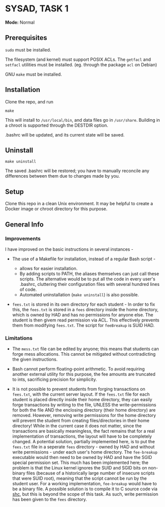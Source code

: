 # SYSAD, TASK 1

**Mode:** Normal

## Prerequisites

`sudo` must be installed.

The filesystem (and kernel) must support POSIX ACLs. The `getfacl` and `setfacl` utilities must be installed. (eg. through the package `acl` on Debian)

GNU `make` must be installed.

## Installation

Clone the repo, and run
```
make
```
This will install to `/usr/local/bin`, and data files go in `/usr/share`. Building in a chroot is supported through the DESTDIR option.

.bashrc will be updated, and its current state will be saved.

## Uninstall

```
make uninstall
```

The saved .bashrc will be restored; you have to manually reconcile any differences between them due to changes made by you.

## Setup

Clone this repo in a clean Unix environment. It may be helpful to create a Docker image or chroot directory for this purpose.

## General Info

### Improvements

I have improved on the basic instructions in several instances -

- The use of a Makefile for installation, instead of a regular Bash script - 
    - allows for easier installation. 
    - By adding scripts to PATH, the aliases themselves can just call these scripts. The alternative would be to put all the code in every user's .bashrc, cluttering their configuration files with several hundred lines of code.
    - Automated uninstallation (`make uninstall`) is also possible.

- `fees.txt` is stored in its own directory for each student -
In order to fix this, the `fees.txt` is stored in a `fees` directory inside the home directory, which is owned by HAD and has no permissions for anyone else. The student is then givem read permission via ACL. This effectively prevents them from modifying `fees.txt`.
The script for `feeBreakup` is SUID HAD.

### Limitations

- The `mess.txt` file can be edited by anyone; this means that students can forge mess allocations. This cannot be mitigated without contradicting the given instructions.

- Bash cannot perform floating-point arithmetic. To avoid requiring another external utility for this purpose, the fee amounts are truncated to ints, sacrificing precision for simplicity.

- It is not possible to prevent students from forging transactions on `fees.txt`, with the current server layout.  If the `fees.txt` file for each student is placed directly inside their home directory, they can easily forge transactions by writing to the file, UNLESS the write-permissions for both the file AND the enclosing directory (their home directory) are removed. However, removing write permissions for the home directory will prevent the student from creating files/directories in their home directory! 
While in the current case it does not matter, since the transactions are basically meaningless, the fact remains that for a real implementation of transactions, the layout will have to be completely changed.
A potential solution, partially implemented here, is to put the `fees.txt` file in a seperate `fees` directory - owned by HAD and without write permissions - under each user's home directory. The `fee-breakup` executable would then need to be owned by HAD and have the SGID special permission set. This much has been implemented here; the problem is that the Linux kernel ignores the SUID and SGID bits on non-binary files (because of a historically large number of insecure scripts that were SUID root), meaning that the script cannot be run by the student user. For a working implementation, `fee-breakup` would have to be a binary file. A possible solution is to compile it to C source code via [shc](https://github.com/neurobin/shc), but this is beyond the scope of this task.
As such, write permission has been given to the `fees` directory.
